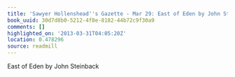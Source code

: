 ```yaml
---
title: 'Sawyer Hollenshead''s Gazette - Mar 29: East of Eden by John Steinback'
book_uuid: 30d7d8b0-5212-4f8e-8182-44b72c9f30a9
comments: []
highlighted_on: '2013-03-31T04:05:20Z'
location: 0.478296
source: readmill
---
```


East of Eden by John Steinback